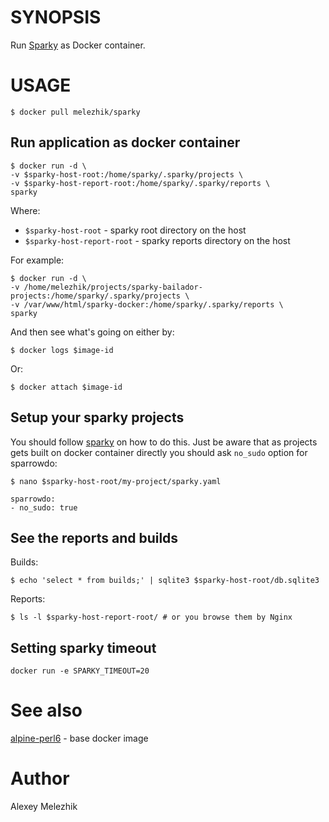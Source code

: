 # SYNOPSIS

Run [Sparky](https://github.com/melezhik/sparky) as Docker container.

# USAGE

    $ docker pull melezhik/sparky 

## Run application as docker container 

    $ docker run -d \
    -v $sparky-host-root:/home/sparky/.sparky/projects \
    -v $sparky-host-report-root:/home/sparky/.sparky/reports \  
    sparky

Where:

* `$sparky-host-root` - sparky root directory on the host 
* `$sparky-host-report-root` - sparky reports directory on the host 


For example:

    $ docker run -d \
    -v /home/melezhik/projects/sparky-bailador-projects:/home/sparky/.sparky/projects \
    -v /var/www/html/sparky-docker:/home/sparky/.sparky/reports \
    sparky

And then see what's going on either by:

    $ docker logs $image-id

Or:

    $ docker attach $image-id

## Setup your sparky projects

You should follow [sparky](https://github.com/melezhik/sparky) on how to do this.
Just be aware that as projects gets built on docker container directly you should ask `no_sudo`
option for sparrowdo:


    $ nano $sparky-host-root/my-project/sparky.yaml

    sparrowdo:
    - no_sudo: true    

## See the reports and builds

Builds:

    $ echo 'select * from builds;' | sqlite3 $sparky-host-root/db.sqlite3

Reports:

    $ ls -l $sparky-host-report-root/ # or you browse them by Nginx 

## Setting sparky timeout

    docker run -e SPARKY_TIMEOUT=20


# See also

[alpine-perl6](https://github.com/JJ/alpine-perl6) - base docker image 

# Author

Alexey Melezhik


